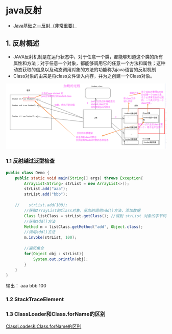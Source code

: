 # java反射

* [Java基础之—反射（非常重要）](https://blog.csdn.net/qq_36226453/article/details/82790375)

## 1. 反射概述

* JAVA反射机制是在运行状态中，对于任意一个类，都能够知道这个类的所有属性和方法；对于任意一个对象，都能够调用它的任意一个方法和属性；这种动态获取的信息以及动态调用对象的方法的功能称为java语言的反射机制
* Class对象的由来是将class文件读入内存，并为之创建一个Class对象。

![avatar](pics/反射Class加载.png)

### 1.1 反射越过泛型检查

```java
public class Demo {
    public static void main(String[] args) throws Exception{
        ArrayList<String> strList = new ArrayList<>();
        strList.add("aaa");
        strList.add("bbb");
        
    //    strList.add(100);
        //获取ArrayList的Class对象，反向的调用add()方法，添加数据
        Class listClass = strList.getClass(); //得到 strList 对象的字节码 对象
        //获取add()方法
        Method m = listClass.getMethod("add", Object.class);
        //调用add()方法
        m.invoke(strList, 100);
        
        //遍历集合
        for(Object obj : strList){
            System.out.println(obj);
        }
    }
}
```
输出：
aaa
bbb
100

### 1.2 StackTraceElement

### 1.3 ClassLoader和Class.forName的区别

[ClassLoader和Class.forName的区别](https://blog.csdn.net/zhangdx001/article/details/106946544/)

